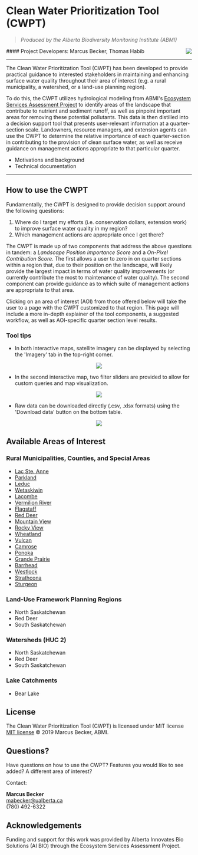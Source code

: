 # Clean Water Prioritization Tool (CWPT) 
> *Produced by the Alberta Biodiversity Monitoring Institute (ABMI)*
<img align="right" src="https://github.com/mabecker89/ABMI-CWPT/blob/master/abmi_logo.png">
#### Project Developers: Marcus Becker, Thomas Habib

---

The Clean Water Prioritization Tool (CWPT) has been developed to provide practical guidance to interested stakeholders in maintaining and enhancing surface water quality throughout their area of interest (e.g. a rural municipality, a watershed, or a land-use planning region). 

To do this, the CWPT utilizes hydrological modeling from ABMI's [Ecosystem Services Assessment Project](https://ecosystemservices.abmi.ca/) to identify areas of the landscape that contribute to nutrient and sediment runoff, as well as pinpoint important areas for removing these potential pollutants. This data is then distilled into a decision support tool that presents user-relevant information at a quarter-section scale. Landowners, resource managers, and extension agents can use the CWPT to determine the relative importance of each quarter-section in contributing to the provision of clean surface water, as well as receive guidance on management actions appropriate to that particular quarter.  

* Motivations and background
* Technical documentation

---

## How to use the CWPT

Fundamentally, the CWPT is designed to provide decision support around the following questions:

1. Where do I target my efforts (i.e. conservation dollars, extension work) to improve surface water quality in my region?
2. Which management actions are appropriate once I get there?

The CWPT is made up of two components that address the above questions in tandem: a *Landscape Position Importance Score* and a *On-Pixel Contribution Score*. The first allows a user to zero in on quarter sections within a region that, due to their position on the landscape, will likely provide the largest impact in terms of water quality improvements (or currently contribute the most to maintenance of water quality). The second component can provide guidance as to which suite of management actions are appropriate to that area. 

Clicking on an area of interest (AOI) from those offered below will take the user to a page with the CWPT customized to that region. This page will include a more in-depth explainer of the tool components, a suggested workflow, as well as AOI-specific quarter section level results.

### Tool tips

+ In both interactive maps, satellite imagery can be displayed by selecting the 'Imagery' tab in the top-right corner.

<p align="center">
  <img src="https://github.com/mabecker89/ABMI-CWPT/blob/master/Screenshots/imagery.PNG">
</p>

+ In the second interactive map, two filter sliders are provided to allow for custom queries and map visualization.

<p align="center">
  <img src="https://github.com/mabecker89/ABMI-CWPT/blob/master/Screenshots/filter.PNG">
</p>

+ Raw data can be downloaded directly (.csv, .xlsx formats) using the 'Download data' button on the bottom table.

<p align="center">
  <img src="https://github.com/mabecker89/ABMI-CWPT/blob/master/Screenshots/download.PNG">
</p>

## Available Areas of Interest

### Rural Municipalities, Counties, and Special Areas

+ [Lac Ste. Anne](https://mabecker89.github.io/ABMI-CWPT/LacSteAnneCounty_cwpt)
+ [Parkland](https://mabecker89.github.io/ABMI-CWPT/ParklandCounty_cwpt)
+ [Leduc](https://mabecker89.github.io/ABMI-CWPT/LeducCounty_cwpt)
+ [Wetaskiwin](https://mabecker89.github.io/ABMI-CWPT/CountyofWetaskiwinNo10_cwpt)
+ [Lacombe](https://mabecker89.github.io/ABMI-CWPT/LacombeCounty_cwpt)
+ [Vermilion River](https://mabecker89.github.io/ABMI-CWPT/CountyofVermilionRiver_cwpt)
+ [Flagstaff](https://mabecker89.github.io/ABMI-CWPT/FlagstaffCounty_cwpt)
+ [Red Deer](https://mabecker89.github.io/ABMI-CWPT/RedDeerCounty_cwpt)
+ [Mountain View](https://mabecker89.github.io/ABMI-CWPT/MountainViewCounty_cwpt)
+ [Rocky View](https://mabecker89.github.io/ABMI-CWPT/RockyViewCounty_cwpt)
+ [Wheatland](https://mabecker89.github.io/ABMI-CWPT/WheatlandCounty_cwpt)
+ [Vulcan](https://mabecker89.github.io/ABMI-CWPT/VulcanCounty_cwpt)
+ [Camrose](https://mabecker89.github.io/ABMI-CWPT/CamroseCounty_cwpt)
+ [Ponoka](https://mabecker89.github.io/ABMI-CWPT/PonokaCounty_cwpt)
+ [Grande Prairie](https://mabecker89.github.io/ABMI-CWPT/CountyofGrandePrairieNo1_cwpt)
+ [Barrhead](https://mabecker89.github.io/ABMI-CWPT/CountyofBarrheadNo11_cwpt)
+ [Westlock](https://mabecker89.github.io/ABMI-CWPT/WestlockCounty_cwpt)
+ [Strathcona](https://mabecker89.github.io/ABMI-CWPT/StrathconaCounty_cwpt)
+ [Sturgeon](https://mabecker89.github.io/ABMI-CWPT/SturgeonCounty_cwpt)

### Land-Use Framework Planning Regions

+ North Saskatchewan
+ Red Deer
+ South Saskatchewan

### Watersheds (HUC 2)

+ North Saskatchewan
+ Red Deer
+ South Saskatchewan

### Lake Catchments

+ Bear Lake

## License

The Clean Water Prioritization Tool (CWPT) is licensed under MIT license [MIT license](https://github.com/mabecker89/ABMI-CWPT/blob/master/LICENSE.md) &copy; 2019 Marcus Becker, ABMI.

## Questions?

Have questions on how to use the CWPT? Features you would like to see added? A different area of interest?

Contact:

**Marcus Becker**\
mabecker@ualberta.ca\
(780) 492-6322

## Acknowledgements

Funding and support for this work was provided by Alberta Innovates Bio Solutions (AI BIO) through the Ecosystem Services Assessment Project. 








